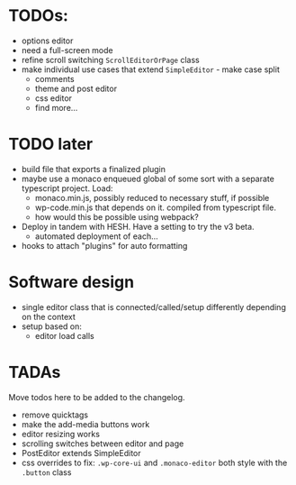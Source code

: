 

# TODOs:
- options editor
- need a full-screen mode
- refine scroll switching `ScrollEditorOrPage` class
- make individual use cases that extend `SimpleEditor` - make case split
	- comments
	- theme and post editor
	- css editor
	- find more...

# TODO later
- build file that exports a finalized plugin
- maybe use a monaco enqueued global of some sort with a separate typescript project. Load:
	- monaco.min.js, possibly reduced to necessary stuff, if possible
	- wp-code.min.js that depends on it. compiled from typescript file.
	- how would this be possible using webpack?
- Deploy in tandem with HESH. Have a setting to try the v3 beta.
  - automated deployment of each...
- hooks to attach "plugins" for auto formatting

# Software design
- single editor class that is connected/called/setup differently depending on the context
- setup based on:
	- editor load calls


# TADAs
Move todos here to be added to the changelog.
- remove quicktags
- make the add-media buttons work
- editor resizing works
- scrolling switches between editor and page
- PostEditor extends SimpleEditor
- css overrides to fix: `.wp-core-ui` and `.monaco-editor` both style with the `.button` class

